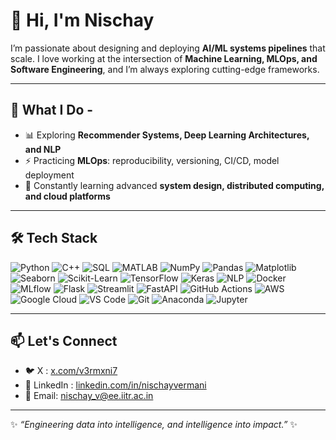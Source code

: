 # 👋 Hi, I'm Nischay

I’m passionate about designing and deploying **AI/ML systems pipelines** that scale.
I love working at the intersection of **Machine Learning, MLOps, and Software Engineering**, and I’m always exploring cutting-edge frameworks.

---

## 🚀 What I Do -
- 📊 Exploring **Recommender Systems, Deep Learning Architectures, and NLP**  
- ⚡ Practicing **MLOps**: reproducibility, versioning, CI/CD, model deployment  
- 🌱 Constantly learning advanced **system design, distributed computing, and cloud platforms**  

---

## 🛠️ Tech Stack  

![Python](https://img.shields.io/badge/Python-3776AB?style=for-the-badge&logo=python&logoColor=white) 
![C++](https://img.shields.io/badge/C++-00599C?style=for-the-badge&logo=c%2B%2B&logoColor=white) 
![SQL](https://img.shields.io/badge/SQL-336791?style=for-the-badge&logo=postgresql&logoColor=white) 
![MATLAB](https://img.shields.io/badge/MATLAB-0076A8?style=for-the-badge&logo=mathworks&logoColor=white) 
![NumPy](https://img.shields.io/badge/Numpy-013243?style=for-the-badge&logo=numpy&logoColor=white) 
![Pandas](https://img.shields.io/badge/Pandas-150458?style=for-the-badge&logo=pandas&logoColor=white) 
![Matplotlib](https://img.shields.io/badge/Matplotlib-11557c?style=for-the-badge&logo=plotly&logoColor=white) 
![Seaborn](https://img.shields.io/badge/Seaborn-1f77b4?style=for-the-badge&logo=python&logoColor=white) 
![Scikit-Learn](https://img.shields.io/badge/scikit--learn-F7931E?style=for-the-badge&logo=scikit-learn&logoColor=white) 
![TensorFlow](https://img.shields.io/badge/TensorFlow-FF6F00?style=for-the-badge&logo=TensorFlow&logoColor=white) 
![Keras](https://img.shields.io/badge/Keras-D00000?style=for-the-badge&logo=Keras&logoColor=white) 
![NLP](https://img.shields.io/badge/NLP-5A20CB?style=for-the-badge&logo=spacy&logoColor=white) 
![Docker](https://img.shields.io/badge/Docker-2496ED?style=for-the-badge&logo=docker&logoColor=white) 
![MLflow](https://img.shields.io/badge/MLflow-0194E2?style=for-the-badge&logo=mlflow&logoColor=white) 
![Flask](https://img.shields.io/badge/Flask-000000?style=for-the-badge&logo=flask&logoColor=white) 
![Streamlit](https://img.shields.io/badge/Streamlit-FF4B4B?style=for-the-badge&logo=Streamlit&logoColor=white) 
![FastAPI](https://img.shields.io/badge/FastAPI-009688?style=for-the-badge&logo=fastapi&logoColor=white) 
![GitHub Actions](https://img.shields.io/badge/GitHub%20Actions-2088FF?style=for-the-badge&logo=githubactions&logoColor=white) 
![AWS](https://img.shields.io/badge/AWS-232F3E?style=for-the-badge&logo=amazonaws&logoColor=white) 
![Google Cloud](https://img.shields.io/badge/GoogleCloud-4285F4?style=for-the-badge&logo=googlecloud&logoColor=white) 
![VS Code](https://img.shields.io/badge/VSCode-007ACC?style=for-the-badge&logo=visualstudiocode&logoColor=white) 
![Git](https://img.shields.io/badge/Git-F05032?style=for-the-badge&logo=git&logoColor=white) 
![Anaconda](https://img.shields.io/badge/Anaconda-44A833?style=for-the-badge&logo=anaconda&logoColor=white) 
![Jupyter](https://img.shields.io/badge/Jupyter-F37626?style=for-the-badge&logo=jupyter&logoColor=white)

---

## 📫 Let's Connect
- 🐦 X : [x.com/v3rmxni7](https://x.com/v3rmxni7)  
- 🔗 LinkedIn : [linkedin.com/in/nischayvermani](https://www.linkedin.com/in/nischayvermani)  
- 📧 Email:  nischay_v@ee.iitr.ac.in  

---

✨ *“Engineering data into intelligence, and intelligence into impact.”* ✨
